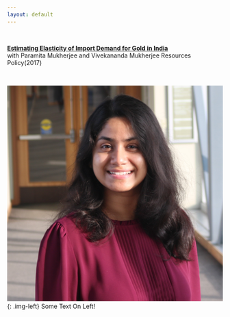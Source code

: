 ```yaml
---
layout: default
---
```


<br>


**[Estimating Elasticity of Import Demand for Gold in India](https://www.sciencedirect.com/science/article/abs/pii/S0301420716302410?via%3Dihub)**    
with Paramita Mukherjee and Vivekananda Mukherjee 
Resources Policy(2017)  

<br>

![image](headshot.jpg){: .img-left} Some Text On Left!

<br><br>
